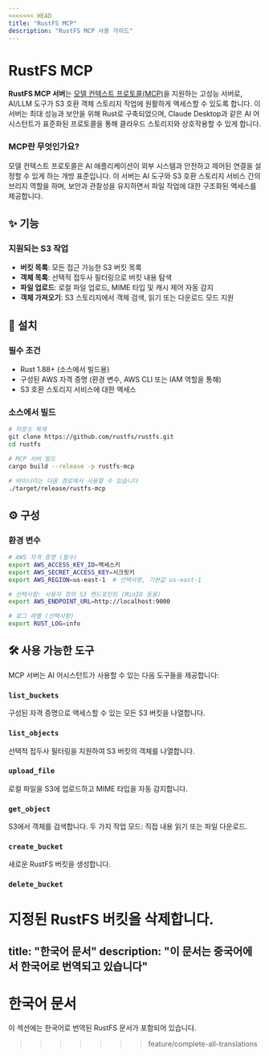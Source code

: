 ```yaml
---
<<<<<<< HEAD
title: "RustFS MCP"
description: "RustFS MCP 사용 가이드"
---
```


# RustFS MCP

**RustFS MCP 서버**는 [모델 컨텍스트 프로토콜(MCP)](https://www.anthropic.com/news/model-context-protocol)을 지원하는 고성능 서버로, AI/LLM 도구가 S3 호환 객체 스토리지 작업에 원활하게 액세스할 수 있도록 합니다. 이 서버는 최대 성능과 보안을 위해 Rust로 구축되었으며, Claude Desktop과 같은 AI 어시스턴트가 표준화된 프로토콜을 통해 클라우드 스토리지와 상호작용할 수 있게 합니다.

### MCP란 무엇인가요?

모델 컨텍스트 프로토콜은 AI 애플리케이션이 외부 시스템과 안전하고 제어된 연결을 설정할 수 있게 하는 개방 표준입니다. 이 서버는 AI 도구와 S3 호환 스토리지 서비스 간의 브리지 역할을 하며, 보안과 관찰성을 유지하면서 파일 작업에 대한 구조화된 액세스를 제공합니다.

## ✨ 기능

### 지원되는 S3 작업

- **버킷 목록**: 모든 접근 가능한 S3 버킷 목록
- **객체 목록**: 선택적 접두사 필터링으로 버킷 내용 탐색
- **파일 업로드**: 로컬 파일 업로드, MIME 타입 및 캐시 제어 자동 감지
- **객체 가져오기**: S3 스토리지에서 객체 검색, 읽기 또는 다운로드 모드 지원

## 🔧 설치

### 필수 조건

- Rust 1.88+ (소스에서 빌드용)
- 구성된 AWS 자격 증명 (환경 변수, AWS CLI 또는 IAM 역할을 통해)
- S3 호환 스토리지 서비스에 대한 액세스

### 소스에서 빌드

```bash
# 저장소 복제
git clone https://github.com/rustfs/rustfs.git
cd rustfs

# MCP 서버 빌드
cargo build --release -p rustfs-mcp

# 바이너리는 다음 경로에서 사용할 수 있습니다
./target/release/rustfs-mcp
```

## ⚙️ 구성

### 환경 변수

```bash
# AWS 자격 증명 (필수)
export AWS_ACCESS_KEY_ID=액세스키
export AWS_SECRET_ACCESS_KEY=시크릿키
export AWS_REGION=us-east-1  # 선택사항, 기본값 us-east-1

# 선택사항: 사용자 정의 S3 엔드포인트 (MinIO 등용)
export AWS_ENDPOINT_URL=http://localhost:9000

# 로그 레벨 (선택사항)
export RUST_LOG=info
```

## 🛠️ 사용 가능한 도구

MCP 서버는 AI 어시스턴트가 사용할 수 있는 다음 도구들을 제공합니다:

### `list_buckets`
구성된 자격 증명으로 액세스할 수 있는 모든 S3 버킷을 나열합니다.

### `list_objects`
선택적 접두사 필터링을 지원하여 S3 버킷의 객체를 나열합니다.

### `upload_file`
로컬 파일을 S3에 업로드하고 MIME 타입을 자동 감지합니다.

### `get_object`
S3에서 객체를 검색합니다. 두 가지 작업 모드: 직접 내용 읽기 또는 파일 다운로드.

### `create_bucket`
새로운 RustFS 버킷을 생성합니다.

### `delete_bucket`
지정된 RustFS 버킷을 삭제합니다.
=======
title: "한국어 문서"
description: "이 문서는 중국어에서 한국어로 번역되고 있습니다"
---

# 한국어 문서

이 섹션에는 한국어로 번역된 RustFS 문서가 포함되어 있습니다.

>>>>>>> feature/complete-all-translations
